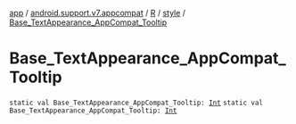 [app](../../../index.md) / [android.support.v7.appcompat](../../index.md) / [R](../index.md) / [style](index.md) / [Base_TextAppearance_AppCompat_Tooltip](.)

# Base_TextAppearance_AppCompat_Tooltip

`static val Base_TextAppearance_AppCompat_Tooltip: `[`Int`](https://kotlinlang.org/api/latest/jvm/stdlib/kotlin/-int/index.html)
`static val Base_TextAppearance_AppCompat_Tooltip: `[`Int`](https://kotlinlang.org/api/latest/jvm/stdlib/kotlin/-int/index.html)
